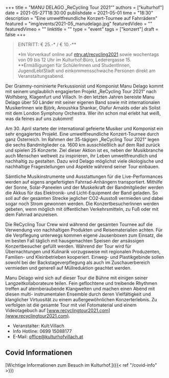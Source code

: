 +++
title = "MANU DELAGO „ReCycling Tour 2021“"
authors = ["kulturhof"]
date = 2021-05-27T18:30:00
publishdate = 2021-05-01
time = "18:30"
description = "Eine umweltfreundliche Konzert-Tournee auf Fahrrädern"
featured = "img/events/2021-05_manudelago.jpg"
featuredVideo = ""
featuredVimeo = ""
linktitle = ""
type = "event"
tags = ["konzert"]
draft = false
+++

>
> EINTRITT: € 25.-\* / € 10.-\*\*
>
> \*Im Vorverkauf online auf [ntry.at/recycling2021](http://ntry.at/recycling2021) sowie wochentags von 09 bis 12 Uhr im Kulturhof:Büro, Lederergasse 15.
> \*\*Ermäßigungen für SchülerInnen und StudentInnen, JugendLebtStadt und einkommensschwache Personen direkt am Veranstaltungsabend.


Der Grammy-nominierte Perkussionist und Komponist Manu Delago kommt mit seinem unglaublich engagierten Projekt „ReCycling Tour 2021“ nach Wolfsberg, Klagenfurt
und Villach. In den letzten Jahren bereiste Manu Delago über 50 Länder mit seiner eigenen Band sowie mit internationalen MusikerInnen wie Björk, Anoushka Shankar,
Olafur Arnalds oder als Solist mit dem London Symphony Orchestra. Wer ihn schon mal erlebt hat weiß, was da feines auf uns zukommt! 

Am 30. April startete der international gefeierte Musiker und Komponist ein sehr engagiertes Projekt. Eine umweltfreundliche Konzert-Tournee durch ganz Österreich.
Im Rahmen der 35-tägigen „ReCycling Tour 2021“ legen die sechs Bandmitglieder ca. 1600 km ausschließlich auf dem Rad zurück und spielen 25 Konzerte. Ziel dieser
Aktion ist es, neben der Musikbranche auch Menschen weltweit zu inspirieren, ihr Leben umweltfreundlich und nachhaltig zu gestalten. Dazu wird Delago möglichst viele
ökologische und nachhaltige Fragestellungen und Aspekte während seiner Tour einbauen.

Sämtliche Musikinstrumente und Ausstattungen für die Live-Performances werden auf eigens angefertigten Fahrrad-Anhängern transportiert. Mithilfe der Sonne, Solar-Paneelen
und der Muskelkraft der Bandmitglieder werden die Akkus für das Elektronik- und Licht-Equipment der Band geladen. So soll auf der gesamten Strecke jeglicher CO2-Ausstoß
vermieden und dabei sogar noch Strom gewonnen werden. Die KonzertbesucherInnen werden gebeten, wenn möglich mit öffentlichen Verkehrsmitteln, zu Fuß oder mit dem
Fahrrad anzureisen.

Die ReCycling Tour Crew wird während der gesamten Tournee auf die Verwendung von nachhaltigen Produkten und Reisematerialien achten. Für die Verpflegung unterwegs
kommen eigene Jausenboxen zum Einsatz, die im besten Fall täglich mit hausgemachten Speisen der ansässigen Konzertbesucher gefüllt werden. Während der Tour wird für
Übernachtungen und Kulinarik vorzugsweise mit regionalen Produzenten, Familien- und Kleinbetrieben kooperiert. Einweg- und Plastikgebinde sollen sowohl bei der
Backstageverpflegung als auch im Zuschauerbereich vermieden und generell auf Müllreduktion geachtet werden.

Manu Delago wird sich auf dieser Tour die Bühne mit einigen seiner Langzeitkollaborateure teilen. Fein geflochtene und treibende Rhythmen treffen auf atemberaubende
Klangwelten und machen einen Abend mit diesen multi- instrumentalen Ensemble durch deren Vielfältigkeit und klanglicher Virtuosität zu einem außergewöhnlichen
Konzerterlebnis. Zu verfolgen ist die gesamte Tour mit viel Fotomaterial und einem Videotagebuch auf [www.recyclingtour2021.com](www.recyclingtour2021.com). 

- Veranstalter: Kult:Villach 
- Info Hotline: 0699 15088177 
- E-Mail: office@kulturhofvillach.at

## Covid Informationen

[Wichtige Informationen zum Besuch im Kulturhof.]({{< ref "/covid-info" >}})